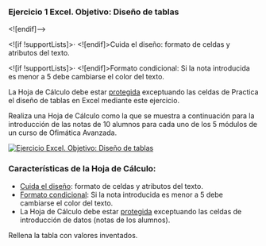 ### Ejercicio 1 Excel. Objetivo: Diseño de tablas


<![endif]-->

<![if !supportLists]>· <![endif]>Cuida el diseño: formato de celdas y atributos del texto.

<![if !supportLists]>· <![endif]>Formato condicional: Si la nota introducida es menor a 5 debe cambiarse el color del texto.

La Hoja de Cálculo debe estar [protegida](http://pruebas.teformas.com/cursos-de-informatica/curso-excel-ejercicios-practicos/leccion/proteccion-de-celdas-en-excel/) exceptuando las celdas de
Practica el diseño de tablas en Excel mediante este ejercicio.

Realiza una Hoja de Cálculo como la que se muestra a continuación para la introducción de las notas de 10 alumnos para cada uno de los 5 módulos de un curso de Ofimática Avanzada.

[![ Ejercicio Excel. Objetivo: Diseño de tablas ](https://pruebas.teformas.com/wp-content/uploads/2012/10/ej1.jpg)](http://pruebas.teformas.com/wp-content/uploads/2012/10/ej1.jpg)

### Características de la Hoja de Cálculo:

-   [Cuida el diseño](http://pruebas.teformas.com/cursos-de-informatica/curso-excel-ejercicios-practicos/leccion/formato-de-celdas-en-excel/): formato de celdas y atributos del texto.
-   [Formato condicional](http://pruebas.teformas.com/cursos-de-informatica/curso-excel-ejercicios-practicos/leccion/formato-condicional-excel/): Si la nota introducida es menor a 5 debe cambiarse el color del texto.
-   La Hoja de Cálculo debe estar [protegida](http://pruebas.teformas.com/cursos-de-informatica/curso-excel-ejercicios-practicos/leccion/proteccion-de-celdas-en-excel/) exceptuando las celdas de introducción de datos (notas de los alumnos).

Rellena la tabla con valores inventados.
<!--stackedit_data:
eyJoaXN0b3J5IjpbMTkwNTI5NTU1NF19
-->